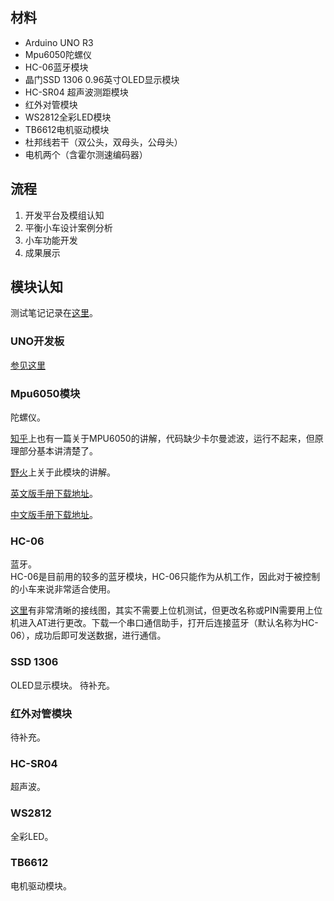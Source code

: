 ## 材料
- Arduino UNO R3
- Mpu6050陀螺仪
- HC-06蓝牙模块
- 晶门SSD 1306 0.96英寸OLED显示模块
- HC-SR04 超声波测距模块
- 红外对管模块
- WS2812全彩LED模块
- TB6612电机驱动模块
- 杜邦线若干（双公头，双母头，公母头）
- 电机两个（含霍尔测速编码器）

## 流程
1. 开发平台及模组认知
2. 平衡小车设计案例分析
3. 小车功能开发
4. 成果展示

## 模块认知
测试笔记记录在[这里](https://github.com/JadenNeal/Balance-Car/tree/master/TEST_NOTES)。
### UNO开发板
[参见这里](https://github.com/JadenNeal/Balance-Car/blob/master/TEST_NOTES/20190708/UNO_R3%E5%BC%80%E5%8F%91%E6%9D%BF%E7%AC%94%E8%AE%B0.md)
### Mpu6050模块
陀螺仪。  

[知乎](https://zhuanlan.zhihu.com/p/20082486)上也有一篇关于MPU6050的讲解，代码缺少卡尔曼滤波，运行不起来，但原理部分基本讲清楚了。

[野火](http://www.luwl.net/wp-content/uploads/2017/03/MPU6050%E6%95%99%E7%A8%8B.pdf)上关于此模块的讲解。

[英文版手册下载地址](http://pdf1.alldatasheetcn.com/datasheet-pdf/view/517744/ETC1/MPU-6050.html)。

[中文版手册下载地址](https://wenku.baidu.com/view/a0c0f751a31614791711cc7931b765ce04087a13.html)。

### HC-06
蓝牙。  
HC-06是目前用的较多的蓝牙模块，HC-06只能作为从机工作，因此对于被控制的小车来说非常适合使用。

[这里](https://www.jianshu.com/p/5c220d0d3692)有非常清晰的接线图，其实不需要上位机测试，但更改名称或PIN需要用上位机进入AT进行更改。下载一个串口通信助手，打开后连接蓝牙（默认名称为HC-06），成功后即可发送数据，进行通信。

### SSD 1306
OLED显示模块。
待补充。

### 红外对管模块
待补充。

### HC-SR04
超声波。  

### WS2812
全彩LED。

### TB6612
电机驱动模块。
